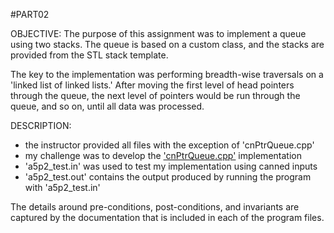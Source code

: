 #PART02

OBJECTIVE: 
The purpose of this assignment was to implement a queue using two stacks. The queue is based on a custom class, and the stacks are provided from the STL stack template. 

The key to the implementation was performing breadth-wise traversals on a 'linked list of linked lists.' After moving the first level of head pointers through the queue, the next level of pointers would be run through the queue, and so on, until all data was processed.

DESCRIPTION:
- the instructor provided all files with the exception of 'cnPtrQueue.cpp'
- my challenge was to develop the ['cnPtrQueue.cpp'](cnPtrQueue.cpp) implementation
- 'a5p2_test.in' was used to test my implementation using canned inputs
- 'a5p2_test.out' contains the output produced by running the program with 'a5p2_test.in'

The details around pre-conditions, post-conditions, and invariants are captured by the documentation that is included in each of the program files.
